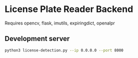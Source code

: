 # License Plate Reader Backend

Requires opencv, flask, imutils, expiringdict, openalpr

## Development server
```bash
python3 license-detection.py --ip 0.0.0.0 --port 8000
```

